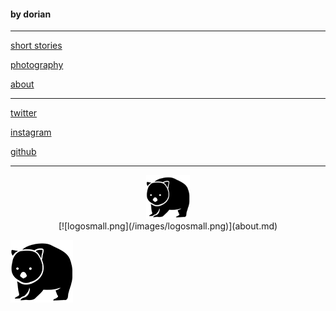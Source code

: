 <head>
      <link rel="shortcut icon" type="image/x-icon" href="images/favicon.ico">
</head>

#### by dorian

---

[short stories](shortstories/stories.md)     

      
[photography](photos/photography.md)

[about](about.md)

---

[twitter](https://twitter.com/dorian_brennan "twitter")

[instagram](https://www.instagram.com/dorian_brennan/ "instagram")

[github](https://github.com/dorianbrennan/beginnings "github")

---
<center><img src="/images/logosmall.png" width="70" title="space wombat"></center> 


<center>[![logosmall.png](/images/logosmall.png)](about.md)</center>

[![logosmall](/images/logosmall.png)](about.md) 